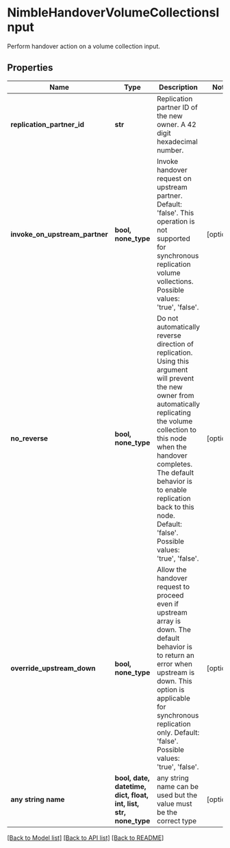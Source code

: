 # NimbleHandoverVolumeCollectionsInput

Perform handover action on a volume collection input.

## Properties
Name | Type | Description | Notes
------------ | ------------- | ------------- | -------------
**replication_partner_id** | **str** | Replication partner ID of the new owner. A 42 digit hexadecimal number. | 
**invoke_on_upstream_partner** | **bool, none_type** | Invoke handover request on upstream partner. Default: &#39;false&#39;. This operation is not supported for synchronous replication volume vollections. Possible values: &#39;true&#39;, &#39;false&#39;. | [optional] 
**no_reverse** | **bool, none_type** | Do not automatically reverse direction of replication. Using this argument will prevent the new owner from automatically replicating the volume collection to this node when the handover completes. The default behavior is to enable replication back to this node. Default: &#39;false&#39;. Possible values: &#39;true&#39;, &#39;false&#39;. | [optional] 
**override_upstream_down** | **bool, none_type** | Allow the handover request to proceed even if upstream array is down. The default behavior is to return an error when upstream is down. This option is applicable for synchronous replication only. Default: &#39;false&#39;. Possible values: &#39;true&#39;, &#39;false&#39;. | [optional] 
**any string name** | **bool, date, datetime, dict, float, int, list, str, none_type** | any string name can be used but the value must be the correct type | [optional]

[[Back to Model list]](../README.md#documentation-for-models) [[Back to API list]](../README.md#documentation-for-api-endpoints) [[Back to README]](../README.md)


